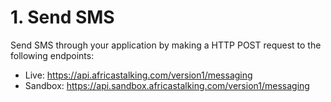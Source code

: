 # 1. Send SMS

Send SMS through your application by making a HTTP POST request to the following endpoints:

- Live: https://api.africastalking.com/version1/messaging
- Sandbox: https://api.sandbox.africastalking.com/version1/messaging
